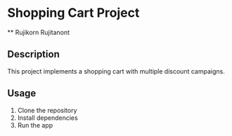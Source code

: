 # Shopping Cart Project

** Rujikorn Rujitanont

## Description
This project implements a shopping cart with multiple discount campaigns.

## Usage
1. Clone the repository
2. Install dependencies
3. Run the app
